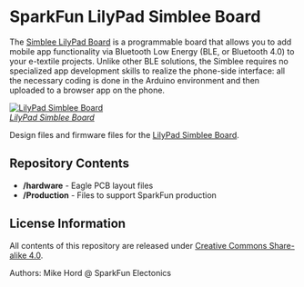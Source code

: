SparkFun LilyPad Simblee Board  
==================

The [Simblee LilyPad Board](https://www.sparkfun.com/products/13633) is a programmable board that allows you to add mobile app functionality via Bluetooth Low Energy (BLE, or Bluetooth 4.0) to your e-textile projects. Unlike other BLE solutions, the Simblee requires no specialized app development skills to realize the phone-side interface: all the necessary coding is done in the Arduino environment and then uploaded to a browser app on the phone.

[![LilyPad Simblee Board](https://cdn.sparkfun.com//assets/parts/1/1/0/2/4/13633-01a.jpg)  
*LilyPad Simblee Board*](https://www.sparkfun.com/products/13633)

Design files and firmware files for the [LilyPad Simblee Board](https://www.sparkfun.com/products/13633).

Repository Contents
-------------------

* **/hardware** - Eagle PCB layout files
* **/Production** - Files to support SparkFun production

License Information
-------------------

All contents of this repository are released under [Creative Commons Share-alike 4.0](http://creativecommons.org/licenses/by-sa/4.0/).

Authors: Mike Hord @ SparkFun Electonics

